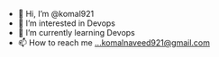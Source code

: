 - 👋 Hi, I’m @komal921
- 👀 I’m interested in Devops
- 🌱 I’m currently learning Devops
- 📫 How to reach me ...komalnaveed921@gmail.com

<!---
komal921/komal921 is a ✨ special ✨ repository because its `README.md` (this file) appears on your GitHub profile.
You can click the Preview link to take a look at your changes.
--->

